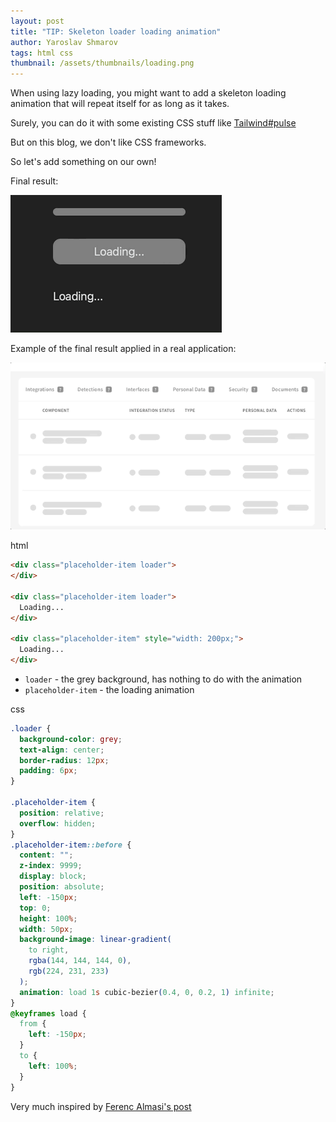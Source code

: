 ```yaml
---
layout: post
title: "TIP: Skeleton loader loading animation"
author: Yaroslav Shmarov
tags: html css
thumbnail: /assets/thumbnails/loading.png
---
```


When using lazy loading, you might want to add a skeleton loading animation that will repeat itself for as long as it takes.

Surely, you can do it with some existing CSS stuff like [Tailwind#pulse](https://tailwindcss.com/docs/animation#pulse)

But on this blog, we don't like CSS frameworks.

So let's add something on our own!

Final result:

![css loading animation skeleton](/assets/images/blog-loading-animation-skeletons.gif)

Example of the final result applied in a real application:

![css loading animation skeleton real life](/assets/images/blog-loading-animation-skeletons-real.gif)


html
```html
<div class="placeholder-item loader">
</div>

<div class="placeholder-item loader">
  Loading...
</div>

<div class="placeholder-item" style="width: 200px;">
  Loading...
</div>
```

* `loader` - the grey background, has nothing to do with the animation
* `placeholder-item` - the loading animation

css
```css
.loader {
  background-color: grey;
  text-align: center;
  border-radius: 12px;
  padding: 6px;
}

.placeholder-item {
  position: relative;
  overflow: hidden;
}
.placeholder-item::before {
  content: "";
  z-index: 9999;
  display: block;
  position: absolute;
  left: -150px;
  top: 0;
  height: 100%;
  width: 50px;
  background-image: linear-gradient(
    to right,
    rgba(144, 144, 144, 0),
    rgb(224, 231, 233)
  );
  animation: load 1s cubic-bezier(0.4, 0, 0.2, 1) infinite;
}
@keyframes load {
  from {
    left: -150px;
  }
  to {
    left: 100%;
  }
}
```

Very much inspired by [Ferenc Almasi's post](https://blog.prototypr.io/how-to-create-placeholder-loading-animations-in-css-2334255aa74c)